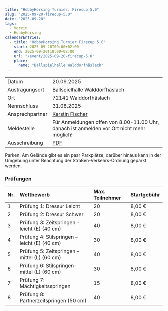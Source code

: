 ```yaml
---
title: "HobbyHorsing Turnier: Firecup 5.0"
slug: "2025-09-20-firecup-5.0"
date: "2025-09-20"
tags:
  - Verein
  - HobbyHorsing
calendarEntries:
  - title: "HobbyHorsing Turnier Firecup 5.0"
    start: 2025-09-20T09:00+02:00
    end: 2025-09-20T18:00+02:00
    url: "/event/2025-09-20-firecup-5.0"
    place:
      name: "Ballspielhalle Walddorfhäslach"
---
```

|                 |                                                                                                                        |
|:----------------|:-----------------------------------------------------------------------------------------------------------------------|
| Datum           | 20.09.2025                                                                                                             |
| Austragungsort  | Ballspielhalle Walddorfhäslach                                                                                         |
| Ort             | 72141 Walddorfhäslach                                                                                                  |
| Nennschluss     | 31.08.2025                                                                                                             |
| Ansprechpartner | [Kerstin Fischer](mailto:kerstin.fischer@svwalddorf.de)                                                                |
| Meldestelle     | Für Anmeldungen offen von 8.00-11.00 Uhr, danach ist anmelden vor Ort nicht mehr möglich!                              |
| Ausschreibung   | [PDF](https://www.hobbyhorsing.app/Files/Sportverein_Walddorf_1904_e_V/Ausschreibung_HH-SVwalddorf2025_Firecup5.0.pdf) |

Parken: Am Gelände gibt es ein paar Parkplätze, darüber hinaus kann in der Umgebung unter Beachtung der Straßen-Verkehrs-Ordnung geparkt werden.

### Prüfungen

| Nr. | Wettbewerb                                   | Max. Teilnehmer | 	Startgebühr |
|:----|:---------------------------------------------|:----------------|:-------------|
| 1	  | Prüfung 1: Dressur Leicht                    | 20	             | 8,00 €       |
| 2	  | Prüfung 2: Dressur Schwer                    | 20	             | 8,00 €       |
| 3	  | Prüfung 3: Zeitspringen - leicht (E) (40 cm) | 40	             | 8,00 €       |
| 4	  | Prüfung 4: Stilspringen – leicht (E) (40 cm) | 30	             | 8,00 €       |
| 5	  | Prüfung 5: Zeitspringen – mittel (L) (60 cm) | 40	             | 8,00 €       |
| 6	  | Prüfung 6: Stilspringen-mittel (L) (60 cm)   | 30              | 8,00 €       |
| 7	  | Prüfung 7: Mächtigkeitsspringen              | 15              | 	8,00 €      |
| 8	  | Prüfung 8: Partnerzeitspringen (50 cm)       | 40              | 	8,00 €      |
